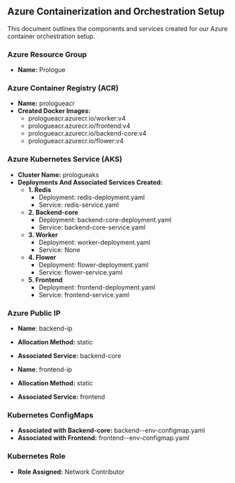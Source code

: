 ## Azure Containerization and Orchestration Setup

This document outlines the components and services created for our Azure container orchestration setup.

### Azure Resource Group
- **Name:** Prologue

### Azure Container Registry (ACR)
- **Name:** prologueacr
- **Created Docker Images:**
  - prologueacr.azurecr.io/worker:v4
  - prologueacr.azurecr.io/frontend:v4
  - prologueacr.azurecr.io/backend-core:v4
  - prologueacr.azurecr.io/flower:v4

### Azure Kubernetes Service (AKS)
- **Cluster Name:** prologueaks
- **Deployments And Associated Services Created:**
  - **1. Redis**
    - Deployment: redis-deployment.yaml
    - Service: redis-service.yaml
  - **2. Backend-core**
    - Deployment: backend-core-deployment.yaml
    - Service: backend-core-service.yaml
  - **3. Worker**
    - Deployment: worker-deployment.yaml
    - Service: None
  - **4. Flower**
    - Deployment: flower-deployment.yaml
    - Service: flower-service.yaml
  - **5. Frontend**
    - Deployment: frontend-deployment.yaml
    - Service: frontend-service.yaml

### Azure Public IP 
- **Name**: backend-ip   
- **Allocation Method:** static   
- **Associated Service:** backend-core      

- **Name**: frontend-ip   
- **Allocation Method:** static    
- **Associated Service:** frontend     
 
### Kubernetes ConfigMaps  
- **Associated with Backend-core:** backend--env-configmap.yaml
- **Associated with Frontend:** frontend--env-configmap.yaml      

### Kubernetes Role  
- **Role Assigned:** Network Contributor          